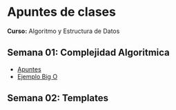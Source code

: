 # Apuntes de clases 
__Curso:__ Algoritmo y Estructura de Datos

## Semana 01: Complejidad Algoritmica

 - [Apuntes](Semana01/S01.md)
 - [Ejemplo Big O](Semana01/BigO.cpp)

## Semana 02: Templates 